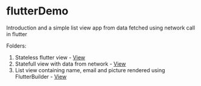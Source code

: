 # flutterDemo
Introduction and a simple list view app from data fetched using network call in flutter

Folders:
1. Stateless flutter view - [View](https://github.com/ishaan1995/flutterDemo/tree/master/first_app)
2. Statefull view with data from network - [View](https://github.com/ishaan1995/flutterDemo/tree/master/stateful_app)
3. List view containing name, email and picture rendered using FlutterBuilder - [View](https://github.com/ishaan1995/flutterDemo/tree/master/list_view_app)
